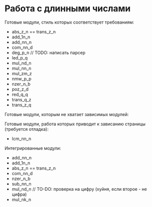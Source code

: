 Работа с длинными числами
=========================

Готовые модули, стиль которых соответствует требованиям:

* abs_z_n == trans_z_n
* add_1n_n
* add_nn_n
* com_nn_d
* deg_p_n // TODO: написать парсер
* led_p_q
* mul_nd_n
* mul_nn_n
* mul_zm_z
* nmw_p_p
* nzer_n_b
* poz_z_d
* red_q_q
* trans_q_z
* trans_z_q

Готовые модули, которым не хватает зависимых модулей:

Готовые модули, работа которых приводит к зависанию страницы (требуется отладка):
* lcm_nn_n

Интегрированные модули:
* add_nn_n
* add_1n_n
* abs_z_n == trans_z_n
* com_nn_d
* nzer_n_b
* sub_nn_n
* mul_nd_n // TO-DO: проверка на цифру (хуйня, если второе - не цифра)
* mul_nk_n
